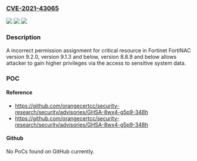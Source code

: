 ### [CVE-2021-43065](https://cve.mitre.org/cgi-bin/cvename.cgi?name=CVE-2021-43065)
![](https://img.shields.io/static/v1?label=Product&message=Fortinet%20FortiNAC&color=blue)
![](https://img.shields.io/static/v1?label=Version&message=n%2Fa&color=blue)
![](https://img.shields.io/static/v1?label=Vulnerability&message=Escalation%20of%20privilege&color=brighgreen)

### Description

A incorrect permission assignment for critical resource in Fortinet FortiNAC version 9.2.0, version 9.1.3 and below, version 8.8.9 and below allows attacker to gain higher privileges via the access to sensitive system data.

### POC

#### Reference
- https://github.com/orangecertcc/security-research/security/advisories/GHSA-8wx4-g5p9-348h
- https://github.com/orangecertcc/security-research/security/advisories/GHSA-8wx4-g5p9-348h

#### Github
No PoCs found on GitHub currently.

